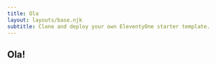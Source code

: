```yaml
---
title: Ola
layout: layouts/base.njk
subtitle: Clone and deploy your own EleventyOne starter template.
---
```


## Ola!
